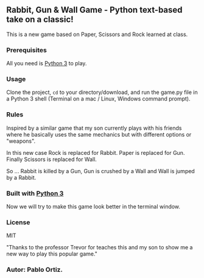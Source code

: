 ## Rabbit, Gun & Wall Game - Python text-based take on a classic!

This is a new game based on Paper, Scissors and Rock learned at class.

### Prerequisites
All you need is [Python 3](https://www.python.org/ "Python 3") to play.

### Usage
Clone the project, <code>cd</code> to your directory/download, and run the game.py file in a Python 3 shell (Terminal on a mac / Linux, Windows command prompt).

### Rules
Inspired by a similar game that my son currently plays with his friends where he basically uses the same mechanics but with different options or "weapons".

In this new case Rock is replaced for Rabbit.
Paper is replaced for Gun.
Finally Scissors is replaced for Wall.

So ... Rabbit is killed by a Gun, Gun is crushed by a Wall and Wall is jumped by a Rabbit.


### Built with [Python 3](https://www.python.org/doc/ "Python 3")

Now we will try to make this game look better in the terminal window.

### License 
MIT

"Thanks to the professor Trevor for teaches this and my son to show me a new way to play this popular game."

### Autor: Pablo Ortiz.